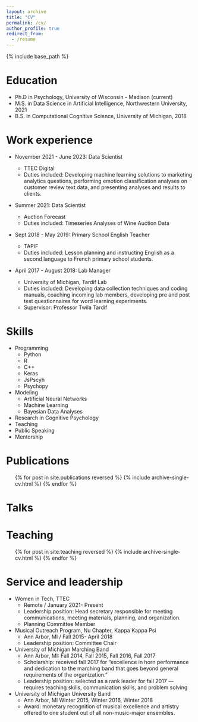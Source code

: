 ```yaml
---
layout: archive
title: "CV"
permalink: /cv/
author_profile: true
redirect_from:
  - /resume
---
```

 
{% include base_path %}

Education 
======
* Ph.D in Psychology, University of Wisconsin - Madison (current)
* M.S. in Data Science in Artificial Intelligence, Northwestern University, 2021
* B.S. in Computational Cognitive Science, University of Michigan, 2018

Work experience
======
* November 2021 - June 2023: Data Scientist
  * TTEC Digital
  * Duties included: Developing machine learning solutions to marketing analytics questions, performing emotion classification analyses on customer review text data, and presenting analyses and results to clients. 

* Summer 2021: Data Scientist
  * Auction Forecast
  * Duties included: Timeseries Analyses of Wine Auction Data
 
* Sept 2018 - May 2019: Primary School English Teacher
  * TAPIF
  * Duties included: Lesson planning and instructing English as a second language to French primary school students. 

* April 2017 - August 2018: Lab Manager
  * University of Michigan, Tardif Lab
  * Duties included: Developing data collection techniques and coding manuals, coaching incoming lab members, developing pre and post test questionnaires for word learning experiments. 
  * Supervisor: Professor Twila Tardif 
  
Skills
======
* Programming
  * Python
  * R
  * C++
  * Keras
  * JsPscyh
  * Psychopy
* Modeling
  * Artificial Neural Networks
  * Machine Learning
  * Bayesian Data Analyses 
* Research in Cognitive Psychology 
* Teaching
* Public Speaking
* Mentorship

Publications
======
  <ul>{% for post in site.publications reversed %}
    {% include archive-single-cv.html %}
  {% endfor %}</ul>
  
Talks
======
 <!--- <ul>{% for post in site.talks reversed %}
    {% include archive-single-talk-cv.html  %}
  {% endfor %}</ul> -->
  
Teaching
======
  <ul>{% for post in site.teaching reversed %}
    {% include archive-single-cv.html %}
  {% endfor %}</ul> 
  
Service and leadership
======
* Women in Tech, TTEC
  * Remote / January 2021- Present
  * Leadership position: Head secretary responsible for meeting communications, meeting materials, planning, and organization.
  * Planning Committee Member
* Musical Outreach Program, Nu Chapter, Kappa Kappa Psi
  * Ann Arbor, MI / Fall 2015- April 2018
  * Leadership position: Committee Chair
* University of Michigan Marching Band
  * Ann Arbor, MI: Fall 2014, Fall 2015, Fall 2016, Fall 2017
  * Scholarship: received fall 2017 for “excellence in horn performance and dedication to the marching band that goes beyond general requirements of the organization.”
  * Leadership position: selected as a rank leader for fall 2017 — requires teaching skills, communication skills, and problem solving
* University of Michigan University Band
  * Ann Arbor, MI Winter 2015, Winter 2016, Winter 2018
  * Award: monetary recognition of musical excellence and artistry offered to one student out of all non-music-major ensembles.

